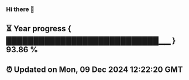 ### Hi there 👋
⏳ Year progress { ████████████████████████████▁▁ } 93.86 %
---
⏰ Updated on Mon, 09 Dec 2024 12:22:20 GMT
---
